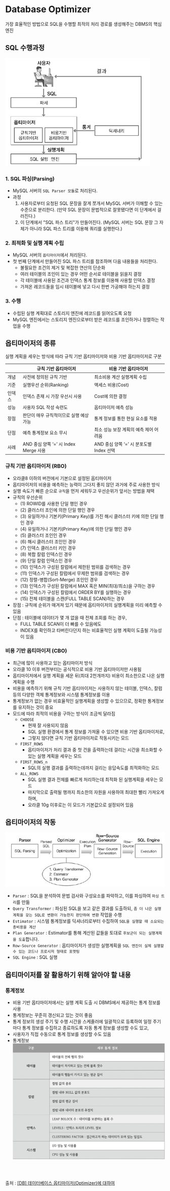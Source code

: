 # Database Optimizer

가장 효율적인 방법으로 SQL을 수행할 최적의 처리 경로를 생성해주는 DBMS의 핵심 엔진

## SQL 수행과정
![쿼리 수행과정](./images/query%20execution%20process.png)
### 1. SQL 파싱(Parsing)
- MySQL 서버의 `SQL Parser 모듈`로 처리된다.
- 과정
  1. 사용자로부터 요청된 SQL 문장을 잘게 쪼개서 MySQL 서버가 이해할 수 있는 수준으로 분리한다. (만약 SQL 문장이 문법적으로 잘못됐다면 이 단계에서 걸러진다.)
  2. 이 단계에서 "SQL 파스 트리"가 만들어진다. (MySQL 서버는 SQL 문장 그 자체가 아니라 SQL 파스 트리를 이용해 쿼리를 실행한다.)

### 2. 최적화 및 실행 계획 수립
- MySQL 서버의 `옵티마이저`에서 처리된다.
- 첫 번째 단계에서 만들어진 SQL 파스 트리를 참조하며 다음 내용들을 처리한다.
  - 불필요한 조건의 제거 및 복잡한 연산의 단순화
  - 여러 테이블의 조인이 있는 경우 어떤 순서로 테이블을 읽을지 결정
  - 각 테이블에 사용된 조건과 인덱스 통계 정보를 이용해 사용할 인덱스 결정
  - 가져온 레코드들을 임시 테이블에 넣고 다시 한번 가공해야 하는지 결정

### 3. 수행
- 수립된 실행 계획대로 스토리지 엔진에 레코드를 읽어오도록 요청
- MySQL 엔진에서는 스토리지 엔진으로부터 받은 레코드를 조인하거나 정렬하는 작업을 수행

## 옵티마이저의 종류
실행 계획을 세우는 방식에 따라 규칙 기반 옵티마이저와 비용 기반 옵티마이저로 구분

| |규칙 기반 옵티마이저|비용 기반 옵티마이저|
|---|---|---|
|개념|사전에 정의된 규칙 기반|최소비용 계산 실행계획 수립|
|기준|실행우선 순위(Ranking)|액세스 비용(Cost)|
|인덱스|인덱스 존재 시 가장 우선시 사용| Cost에 의한 결정|
|성능|사용자 SQL 작성 숙련도|옵티마이저 예측 성능|
|장점|판단이 매우 규칙적이므로 실행 예상 가능|통계 정보를 통한 현실 요소를 적용|
|단점|예측 통계정보 요소 무시|최소 성능 보장 계획의 예측 제어 어려움|
|사례|AND 중심 양쪽 ‘=’ 시 Index Merge 사용|AND 중심 양쪽 ‘=’ 시 분포도별 Index 선택|

### 규칙 기반 옵티마이저 (RBO)
- 오라클8 이하의 버전에서 기본으로 설정된 옵티마이저
- 옵티마이저의 비용을 예측하는 능력이 그다지 좋지 않던 과거에 주로 사용한 방식
- 실행 속도가 빠른 순으로 `규칙`을 먼저 세워두고 우선순위가 앞서는 방법을 채택
- 규칙의 우선순위
  - (1) ROWID를 사용한 단일 행인 경우
  - (2) 클러스터 조인에 의한 단일 행인 경우
  - (3) 유일하거나 기본키(Primary Key)를 가진 해시 클러스터 키에 의한 단일 행인 경우
  - (4) 유일하거나 기본키(Primary Key)에 의한 단일 행인 경우
  - (5) 클러스터 조인인 경우
  - (6) 해시 클러스터 조인인 경우
  - (7) 인덱스 클러스터 키인 경우
  - (8) 복합 칼럼 인덱스인 경우
  - (9) 단일 칼럼 인덱스인 경우
  - (10) 인덱스가 구성된 칼럼에서 제한된 범위를 검색하는 경우
  - (11) 인덱스가 구성된 칼럼에서 무제한 범위를 검색하는 경우
  - (12) 정렬-병합(Sort-Merge) 조인인 경우
  - (13) 인덱스가 구성된 칼럼에서 MAX 혹은 MIN(최대/최소)을 구하는 경우
  - (14) 인덱스가 구성된 칼럼에서 ORDER BY를 실행하는 경우
  - (15) 전체 테이블을 스캔(FULL TABLE SCAN)하는 경우
- 장점 : 규칙에 순위가 매겨져 있기 때문에 옵티마이저의 실행계획을 미리 예측할 수 있음
- 단점 : 테이블에 데이터가 몇 개 없을 때 전체 조회를 하는 경우,
  - FULL TABLE SCAN이 더 빠를 수 있음에도
  - INDEX를 확인하고 타버린다던지 하는 비효율적인 실행 계획이 도출될 가능성이 있음

### 비용 기반 옵티마이저 (CBO)
- 최근에 많이 사용하고 있는 옵티마이저 방식
- 오라클 10 이후 버전부터는 공식적으로 비용 기반 옵티마이저만 사용됨
- 옵티마이저에서 실행 계획을 세운 뒤(최대 2천개까지) 비용이 최소한으로 나온 실행 계획을 수행
- 비용을 예측하기 위해 규칙 기반 옵티마이저는 사용하지 않는 테이블, 인덱스, 칼럼 등의 다양한 객체 통계정보와 시스템 통계정보를 이용
- 통계정보가 없는 경우 비효율적인 실행계획을 생성할 수 있으므로, 정확한 통계정보를 유지하는 것이 중요
- 모드에 따라 최적의 비용을 구하는 방식이 조금씩 달라짐
  - `CHOOSE`
    - 현재 잘 사용되지 않음
    - SQL 실행 환경에서 통계 정보를 가져올 수 있으면 비용 기반 옵티마이저로,
    - 그렇지 않다면 규칙 기반 옵티마이저로 작동시키는 모드 
  - `FIRST_ROWS`
    - 옵티마이저가 처리 결과 중 첫 건을 출력하는데 걸리는 시간을 최소화할 수 있는 실행 계획을 세우는 모드
  - `FIRST_ROWS_n`
    - SQL의 실행 결과를 출력하는데까지 걸리는 응답속도를 최적화하는 모드
  - `ALL_ROWS`
    - SQL 실행 결과 전체를 빠르게 처리하는데 최적화 된 실행계획을 세우는 모드
    - 마지막으로 출력될 행까지 최소한의 자원을 사용하여 최대한 빨리 가져오게 하며,
    - 오라클 10g 이후로는 이 모드가 기본값으로 설정되어 있음

## 옵티마이저의 작동
![optimizer](./images/optimizer_operation_process.png)
- `Parser` : SQL을 분석하여 문법 검사와 구성요소를 파악하고, 이를 파싱하여 `파싱 트리`를 만듦 
- `Query Transformer` : 파싱된 SQL을 보고 같은 결과를 도출하되, `좀 더 나은 실행 계획을 갖는 SQL로 변환이 가능한지 판단하여 변환` 작업을 수행 
- `Estimator` : 시스템 통계정보를 딕셔너리로부터 수집하여 `SQL을 실행할 때 소요되는 총비용을 계산`
- `Plan Generator` : Estimator를 통해 계산된 값들을 토대로 `후보군이 되는 실행계획을 도출`합니다. 
- `Row-Source Generator` : 옵티마이저가 생성한 실행계획을 `SQL 엔진이 실제 실행할 수 있는 코드나 프로시저 형태로 포맷팅`
- `SQL Engine` : SQL 실행

## 옵티마이저를 잘 활용하기 위해 알아야 할 내용
### 통계정보
- 비용 기반 옵티마이저에서는 실행 계획 도출 시 DBMS에서 제공하는 통계 정보를 사용
- 통계정보는 꾸준히 갱신되고 있는 것이 좋음
- 통계 정보의 생성 주기 및 수행 시간을 스케줄러에 일괄적으로 등록하여 일정 주기마다 통계 정보를 수집하고 종료하도록 자동 통계 정보를 생성할 수도 있고,
- 사용자가 직접 수동으로 통계 정보를 생성할 수도 있음
- 통계정보
![statistic](./images/statistics.png)


<br>
<br>

출처 : [[DB] 데이터베이스 옵티마이저(Optimizer)에 대하여](https://coding-factory.tistory.com/743)